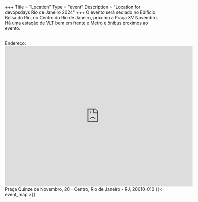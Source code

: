 +++
Title = "Location"
Type = "event"
Description = "Location for devopsdays Rio de Janeiro 2024"
+++
O evento será sediado no Edificio Bolsa do Rio, no Centro do Rio de Janeiro, próximo a Praça XV Novembro. Há uma estação de VLT bem em frente e Metro e ônibus proximos ao evento.

<br>
Endereço: <iframe src="https://www.google.com/maps/embed?pb=!1m18!1m12!1m3!1d3675.299892760122!2d-43.17701722392591!3d-22.902306979258192!2m3!1f0!2f0!3f0!3m2!1i1024!2i768!4f13.1!3m3!1m2!1s0x9981e20355b637%3A0x908e903f9521cbdf!2sEdificio%20Bolsa%20do%20Rio!5e0!3m2!1spt-BR!2sbr!4v1705518378601!5m2!1spt-BR!2sbr" width="600" height="450" style="border:0;" allowfullscreen="" loading="lazy" referrerpolicy="no-referrer-when-downgrade"></iframe>Praça Quinze de Novembro, 20 - Centro, Rio de Janeiro - RJ, 20010-010</a>
<!-- Uncomment this only if you have set the coordinates for your location in the config yaml. Get Latitude and Longitude of a Point: http://itouchmap.com/latlong.html -->
{{< event_map >}}

<!-- Edit and uncomment to let people know what accessibility features you have available -->
<!-- 
    Example from Minneapolis 2020

    We offer wheelchair-designated spaces, chairs, and standing options (with tall tables) in the mainstage session room; a quiet room; bathrooms labeled according to the facilities they contain; professional live captioning of mainstage sessions; ingredient labeling (based on data provided when registering); and private space (upon request) for those nursing. We'd also be happy to accommodate any other accessibility needs upon request: {{< email_organizers >}}    
-->
